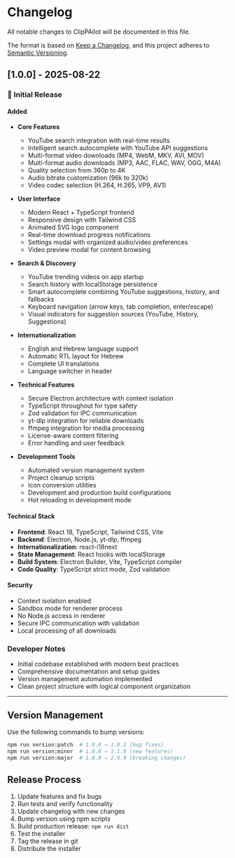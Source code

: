 # Changelog

All notable changes to ClipPAilot will be documented in this file.

The format is based on [Keep a Changelog](https://keepachangelog.com/en/1.0.0/),
and this project adheres to [Semantic Versioning](https://semver.org/spec/v2.0.0.html).

## [1.0.0] - 2025-08-22

### 🎉 Initial Release

#### Added
- **Core Features**
  - YouTube search integration with real-time results
  - Intelligent search autocomplete with YouTube API suggestions
  - Multi-format video downloads (MP4, WebM, MKV, AVI, MOV)
  - Multi-format audio downloads (MP3, AAC, FLAC, WAV, OGG, M4A)
  - Quality selection from 360p to 4K
  - Audio bitrate customization (96k to 320k)
  - Video codec selection (H.264, H.265, VP9, AV1)

- **User Interface**
  - Modern React + TypeScript frontend
  - Responsive design with Tailwind CSS
  - Animated SVG logo component
  - Real-time download progress notifications
  - Settings modal with organized audio/video preferences
  - Video preview modal for content browsing

- **Search & Discovery**
  - YouTube trending videos on app startup
  - Search history with localStorage persistence
  - Smart autocomplete combining YouTube suggestions, history, and fallbacks
  - Keyboard navigation (arrow keys, tab completion, enter/escape)
  - Visual indicators for suggestion sources (YouTube, History, Suggestions)

- **Internationalization**
  - English and Hebrew language support
  - Automatic RTL layout for Hebrew
  - Complete UI translations
  - Language switcher in header

- **Technical Features**
  - Secure Electron architecture with context isolation
  - TypeScript throughout for type safety
  - Zod validation for IPC communication
  - yt-dlp integration for reliable downloads
  - ffmpeg integration for media processing
  - License-aware content filtering
  - Error handling and user feedback

- **Development Tools**
  - Automated version management system
  - Project cleanup scripts
  - Icon conversion utilities
  - Development and production build configurations
  - Hot reloading in development mode

#### Technical Stack
- **Frontend**: React 18, TypeScript, Tailwind CSS, Vite
- **Backend**: Electron, Node.js, yt-dlp, ffmpeg
- **Internationalization**: react-i18next
- **State Management**: React hooks with localStorage
- **Build System**: Electron Builder, Vite, TypeScript compiler
- **Code Quality**: TypeScript strict mode, Zod validation

#### Security
- Context isolation enabled
- Sandbox mode for renderer process
- No Node.js access in renderer
- Secure IPC communication with validation
- Local processing of all downloads

### Developer Notes
- Initial codebase established with modern best practices
- Comprehensive documentation and setup guides
- Version management automation implemented
- Clean project structure with logical component organization

---

## Version Management

Use the following commands to bump versions:

```bash
npm run version:patch  # 1.0.0 → 1.0.1 (bug fixes)
npm run version:minor  # 1.0.0 → 1.1.0 (new features)
npm run version:major  # 1.0.0 → 2.0.0 (breaking changes)
```

## Release Process

1. Update features and fix bugs
2. Run tests and verify functionality
3. Update changelog with new changes
4. Bump version using npm scripts
5. Build production release: `npm run dist`
6. Test the installer
7. Tag the release in git
8. Distribute the installer
